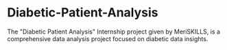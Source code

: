 # Diabetic-Patient-Analysis
The "Diabetic Patient Analysis" Internship project given by MeriSKILLS, is a comprehensive data analysis project focused on diabetic data insights.
